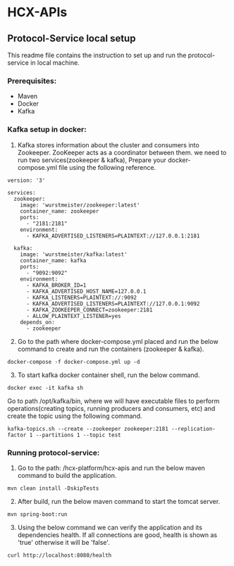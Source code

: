 # HCX-APIs

## Protocol-Service local setup
This readme file contains the instruction to set up and run the protocol-service in local machine.

### Prerequisites:
* Maven
* Docker
* Kafka

### Kafka setup in docker:
1. Kafka stores information about the cluster and consumers into Zookeeper. ZooKeeper acts as a coordinator between them. we need to run two services(zookeeper & kafka), Prepare your docker-compose.yml file using the following reference.
```shell
version: '3'

services:
  zookeeper:
    image: 'wurstmeister/zookeeper:latest'
    container_name: zookeeper
    ports:
      - "2181:2181"    
    environment:
      - KAFKA_ADVERTISED_LISTENERS=PLAINTEXT://127.0.0.1:2181     
    
  kafka:
    image: 'wurstmeister/kafka:latest'
    container_name: kafka
    ports:
      - "9092:9092"
    environment:
      - KAFKA_BROKER_ID=1
      - KAFKA_ADVERTISED_HOST_NAME=127.0.0.1
      - KAFKA_LISTENERS=PLAINTEXT://:9092
      - KAFKA_ADVERTISED_LISTENERS=PLAINTEXT://127.0.0.1:9092
      - KAFKA_ZOOKEEPER_CONNECT=zookeeper:2181      
      - ALLOW_PLAINTEXT_LISTENER=yes
    depends_on:
      - zookeeper  
```
2. Go to the path where docker-compose.yml placed and run the below command to create and run the containers (zookeeper & kafka).
```shell
docker-compose -f docker-compose.yml up -d
```
3. To start kafka docker container shell, run the below command.
```shell
docker exec -it kafka sh
```
Go to path /opt/kafka/bin, where we will have executable files to perform operations(creating topics, running producers and consumers, etc) and create the topic using the following command.
```shell
kafka-topics.sh --create --zookeeper zookeeper:2181 --replication-factor 1 --partitions 1 --topic test 
```

### Running protocol-service:
1. Go to the path: /hcx-platform/hcx-apis and run the below maven command to build the application.
```shell
mvn clean install -DskipTests
```
2. After build, run the below maven command to start the tomcat server.
```shell
mvn spring-boot:run
```
3. Using the below command we can verify the application and its dependencies health. If all connections are good, health is shown as 'true' otherwise it will be 'false'.
```shell
curl http://localhost:8080/health
```

